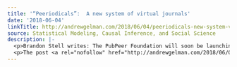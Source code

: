 ```yaml
---
title: '“Peeriodicals”:  A new system of virtual journals'
date: '2018-06-04'
linkTitle: http://andrewgelman.com/2018/06/04/peeriodicals-new-system-virtual-journals/
source: Statistical Modeling, Causal Inference, and Social Science
description: |-
  <p>Brandon Stell writes: The PubPeer Foundation will soon be launching a new scientific discussion project: &#8220;Peeriodicals&#8221;. As you will discover by following the link below, Peeriodicals are virtual journals with you as Editor-in-chief. I love this idea, in part because it reminds me of my proposal to replace journals with recommender systems. The only post [&#8230;]</p>
  <p>The post <a rel="nofollow" href="http://andrewgelman.com/2018/06/04/peeriodicals-new-system-virtual-journals/">
---
```

